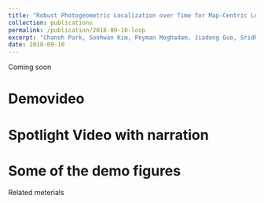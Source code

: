 ```yaml
---
title: "Robust Photogeometric Localization over Time for Map-Centric Loop Closure"
collection: publications
permalink: /publication/2018-09-10-loop
excerpt: "Chanoh Park, Soohwan Kim, Peyman Moghadam, Jiadong Guo, Sridha Sridharan, Clinton Fookes, IEEE Robotics and Automation Letters, To appear, 2019."
date: 2018-09-10
---
```


Coming soon

# Demovideo

# Spotlight Video with narration

# Some of the demo figures


Related meterials
